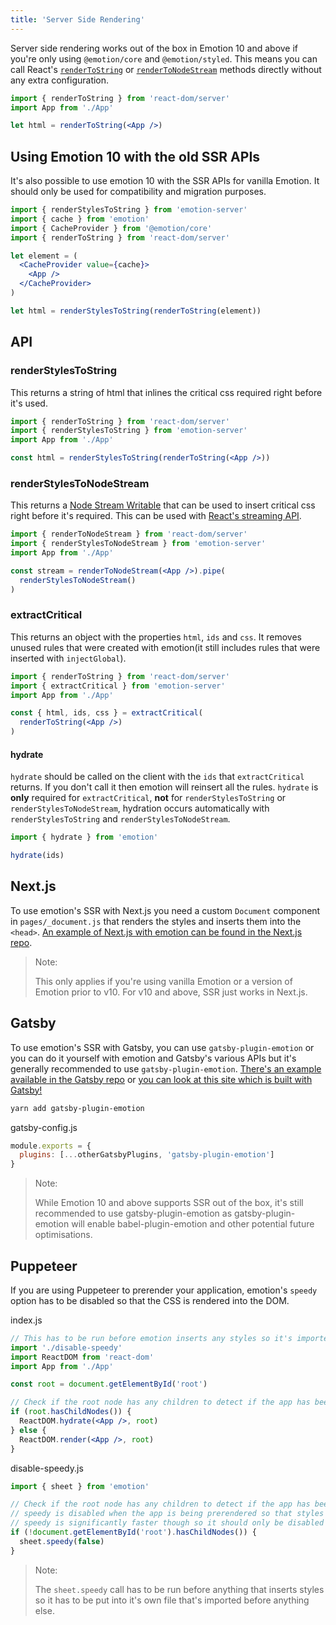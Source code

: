 ```yaml
---
title: 'Server Side Rendering'
---
```


Server side rendering works out of the box in Emotion 10 and above if you're only using `@emotion/core` and `@emotion/styled`. This means you can call React's [`renderToString`](https://reactjs.org/docs/react-dom-server.html#rendertostring) or [`renderToNodeStream`](https://reactjs.org/docs/react-dom-server.html#rendertonodestream) methods directly without any extra configuration.

```jsx
import { renderToString } from 'react-dom/server'
import App from './App'

let html = renderToString(<App />)
```

## Using Emotion 10 with the old SSR APIs

It's also possible to use emotion 10 with the SSR APIs for vanilla Emotion. It should only be used for compatibility and migration purposes.

```jsx
import { renderStylesToString } from 'emotion-server'
import { cache } from 'emotion'
import { CacheProvider } from '@emotion/core'
import { renderToString } from 'react-dom/server'

let element = (
  <CacheProvider value={cache}>
    <App />
  </CacheProvider>
)

let html = renderStylesToString(renderToString(element))
```

## API

### renderStylesToString

This returns a string of html that inlines the critical css required right before it's used.

```jsx
import { renderToString } from 'react-dom/server'
import { renderStylesToString } from 'emotion-server'
import App from './App'

const html = renderStylesToString(renderToString(<App />))
```

### renderStylesToNodeStream

This returns a [Node Stream Writable](https://nodejs.org/api/stream.html#stream_class_stream_writable) that can be used to insert critical css right before it's required. This can be used with [React's streaming API](https://reactjs.org/docs/react-dom-server.html#rendertonodestream).

```jsx
import { renderToNodeStream } from 'react-dom/server'
import { renderStylesToNodeStream } from 'emotion-server'
import App from './App'

const stream = renderToNodeStream(<App />).pipe(
  renderStylesToNodeStream()
)
```

### extractCritical

This returns an object with the properties `html`, `ids` and `css`. It removes unused rules that were created with emotion(it still includes rules that were inserted with `injectGlobal`).

```jsx
import { renderToString } from 'react-dom/server'
import { extractCritical } from 'emotion-server'
import App from './App'

const { html, ids, css } = extractCritical(
  renderToString(<App />)
)
```

#### hydrate

`hydrate` should be called on the client with the `ids` that `extractCritical` returns. If you don't call it then emotion will reinsert all the rules. `hydrate` is **only** required for `extractCritical`, **not** for `renderStylesToString` or `renderStylesToNodeStream`, hydration occurs automatically with `renderStylesToString` and `renderStylesToNodeStream`.

```jsx
import { hydrate } from 'emotion'

hydrate(ids)
```

## Next.js

To use emotion's SSR with Next.js you need a custom `Document` component in `pages/_document.js` that renders the styles and inserts them into the `<head>`. [An example of Next.js with emotion can be found in the Next.js repo](https://github.com/zeit/next.js/tree/master/examples/with-emotion).

> Note:
>
> This only applies if you're using vanilla Emotion or a version of Emotion prior to v10. For v10 and above, SSR just works in Next.js.

## Gatsby

To use emotion's SSR with Gatsby, you can use `gatsby-plugin-emotion` or you can do it yourself with emotion and Gatsby's various APIs but it's generally recommended to use `gatsby-plugin-emotion`. [There's an example available in the Gatsby repo](https://github.com/gatsbyjs/gatsby/tree/master/examples/using-emotion) or [you can look at this site which is built with Gatsby!](https://github.com/emotion-js/emotion/tree/master/site)

```bash
yarn add gatsby-plugin-emotion
```

gatsby-config.js

```jsx
module.exports = {
  plugins: [...otherGatsbyPlugins, 'gatsby-plugin-emotion']
}
```

> Note:
>
> While Emotion 10 and above supports SSR out of the box, it's still recommended to use gatsby-plugin-emotion as gatsby-plugin-emotion will enable babel-plugin-emotion and other potential future optimisations.

## Puppeteer

If you are using Puppeteer to prerender your application, emotion's `speedy` option has to be disabled so that the CSS is rendered into the DOM.

index.js

```jsx
// This has to be run before emotion inserts any styles so it's imported before the App component
import './disable-speedy'
import ReactDOM from 'react-dom'
import App from './App'

const root = document.getElementById('root')

// Check if the root node has any children to detect if the app has been prerendered
if (root.hasChildNodes()) {
  ReactDOM.hydrate(<App />, root)
} else {
  ReactDOM.render(<App />, root)
}
```

disable-speedy.js

```js
import { sheet } from 'emotion'

// Check if the root node has any children to detect if the app has been preprendered
// speedy is disabled when the app is being prerendered so that styles render into the DOM
// speedy is significantly faster though so it should only be disabled during prerendering
if (!document.getElementById('root').hasChildNodes()) {
  sheet.speedy(false)
}
```

> Note:
>
> The `sheet.speedy` call has to be run before anything that inserts styles so it has to be put into it's own file that's imported before anything else.
